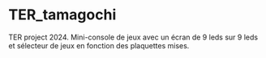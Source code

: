 # TER_tamagochi
TER project 2024. Mini-console de jeux avec un écran de 9 leds sur 9 leds et sélecteur de jeux en fonction des plaquettes mises.
